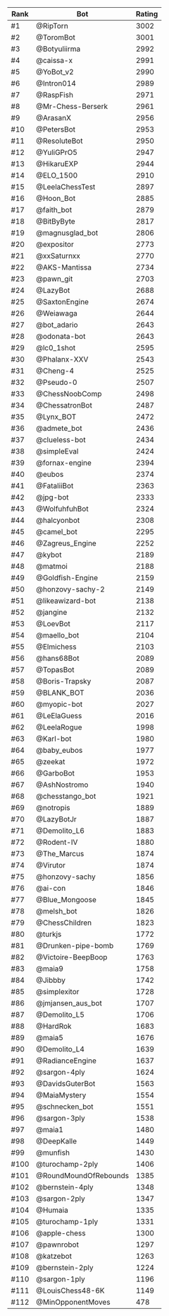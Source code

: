Rank|Bot|Rating
---|---|---
#1|@RipTorn|3002
#2|@ToromBot|3001
#3|@Botyuliirma|2992
#4|@caissa-x|2991
#5|@YoBot_v2|2990
#6|@Intron014|2989
#7|@RaspFish|2971
#8|@Mr-Chess-Berserk|2961
#9|@ArasanX|2956
#10|@PetersBot|2953
#11|@ResoluteBot|2950
#12|@YuliGPrO5|2947
#13|@HikaruEXP|2944
#14|@ELO_1500|2910
#15|@LeelaChessTest|2897
#16|@Hoon_Bot|2885
#17|@faith_bot|2879
#18|@BitByByte|2817
#19|@magnusglad_bot|2806
#20|@expositor|2773
#21|@xxSaturnxx|2770
#22|@AKS-Mantissa|2734
#23|@pawn_git|2703
#24|@LazyBot|2688
#25|@SaxtonEngine|2674
#26|@Weiawaga|2644
#27|@bot_adario|2643
#28|@odonata-bot|2643
#29|@lc0_1shot|2595
#30|@Phalanx-XXV|2543
#31|@Cheng-4|2525
#32|@Pseudo-0|2507
#33|@ChessNoobComp|2498
#34|@ChessatronBot|2487
#35|@Lynx_BOT|2472
#36|@admete_bot|2436
#37|@clueless-bot|2434
#38|@simpleEval|2424
#39|@fornax-engine|2394
#40|@eubos|2374
#41|@FataliiBot|2363
#42|@jpg-bot|2333
#43|@WolfuhfuhBot|2324
#44|@halcyonbot|2308
#45|@camel_bot|2295
#46|@Zagreus_Engine|2252
#47|@kybot|2189
#48|@matmoi|2188
#49|@Goldfish-Engine|2159
#50|@honzovy-sachy-2|2149
#51|@likeawizard-bot|2138
#52|@jangine|2132
#53|@LoevBot|2117
#54|@maello_bot|2104
#55|@Elmichess|2103
#56|@hans68Bot|2089
#57|@TopasBot|2089
#58|@Boris-Trapsky|2087
#59|@BLANK_BOT|2036
#60|@myopic-bot|2027
#61|@LeElaGuess|2016
#62|@LeelaRogue|1998
#63|@Karl-bot|1980
#64|@baby_eubos|1977
#65|@zeekat|1972
#66|@GarboBot|1953
#67|@AshNostromo|1940
#68|@chesstango_bot|1921
#69|@notropis|1889
#70|@LazyBotJr|1887
#71|@Demolito_L6|1883
#72|@Rodent-IV|1880
#73|@The_Marcus|1874
#74|@Virutor|1874
#75|@honzovy-sachy|1856
#76|@ai-con|1846
#77|@Blue_Mongoose|1845
#78|@melsh_bot|1826
#79|@ChessChildren|1823
#80|@turkjs|1772
#81|@Drunken-pipe-bomb|1769
#82|@Victoire-BeepBoop|1763
#83|@maia9|1758
#84|@Jibbby|1742
#85|@simplexitor|1728
#86|@jmjansen_aus_bot|1707
#87|@Demolito_L5|1706
#88|@HardRok|1683
#89|@maia5|1676
#90|@Demolito_L4|1639
#91|@RadianceEngine|1637
#92|@sargon-4ply|1624
#93|@DavidsGuterBot|1563
#94|@MaiaMystery|1554
#95|@schnecken_bot|1551
#96|@sargon-3ply|1538
#97|@maia1|1480
#98|@DeepKalle|1449
#99|@munfish|1430
#100|@turochamp-2ply|1406
#101|@RoundMoundOfRebounds|1385
#102|@bernstein-4ply|1348
#103|@sargon-2ply|1347
#104|@Humaia|1335
#105|@turochamp-1ply|1331
#106|@apple-chess|1300
#107|@pawnrobot|1297
#108|@katzebot|1263
#109|@bernstein-2ply|1224
#110|@sargon-1ply|1196
#111|@LouisChess48-6K|1149
#112|@MinOpponentMoves|478
